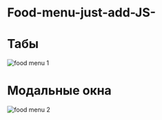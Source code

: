 # Food-menu-just-add-JS-
# Табы
![food menu 1](https://user-images.githubusercontent.com/101713038/171047377-abc04586-7ba9-4441-aa53-525aafeb9acb.jpg)
# Модальные окна
![food menu 2](https://user-images.githubusercontent.com/101713038/172073619-36c63f3a-56ec-4a8d-90d7-d67b74f56ae8.jpg)
